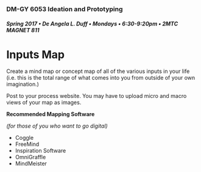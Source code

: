 ### DM-GY 6053 Ideation and Prototyping
##### Spring 2017 • De Angela L. Duff • Mondays • 6:30-9:20pm • 2MTC MAGNET 811

# Inputs Map

Create a mind map or concept map of all of the various inputs in your life (i.e. this is the total range of what comes into you from outside of your own imagination.) 

Post to your process website. You may have to upload micro and macro views of your map as images.

**Recommended Mapping Software**

_(for those of you who want to go digital)_

*   Coggle
*   FreeMind
*   Inspiration Software
*   OmniGraffle
*   MindMeister